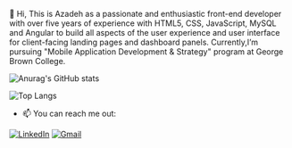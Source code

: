 👋 Hi, This is Azadeh as a passionate and enthusiastic front-end developer with over five years of experience with HTML5, CSS, JavaScript, MySQL and Angular to build all aspects of the user experience and user interface for client-facing landing pages and dashboard panels. Currently,I’m pursuing "Mobile Application Development & Strategy" program at George Brown College.

![Anurag's GitHub stats](https://github-readme-stats.vercel.app/api?username=azadehsaleh&theme=tokyonight&show_icons=true)

![Top Langs](https://github-readme-stats.vercel.app/api/top-langs/?username=azadehsaleh&theme=tokyonight&langs_count=8)



- 📫 You can reach me out:

[![LinkedIn](https://img.shields.io/badge/linkedin-%230077B5.svg?style=for-the-badge&logo=linkedin&logoColor=white)](https://www.linkedin.com/in/azadehsaleh/)
[![Gmail](https://img.shields.io/badge/Gmail-D14836?style=for-the-badge&logo=gmail&logoColor=white)](mailto:azadeh.kohan.saleh@gmail.com)


<!---
azadehsaleh/azadehsaleh is a ✨ special ✨ repository because its `README.md` (this file) appears on your GitHub profile.
You can click the Preview link to take a look at your changes.
--->
